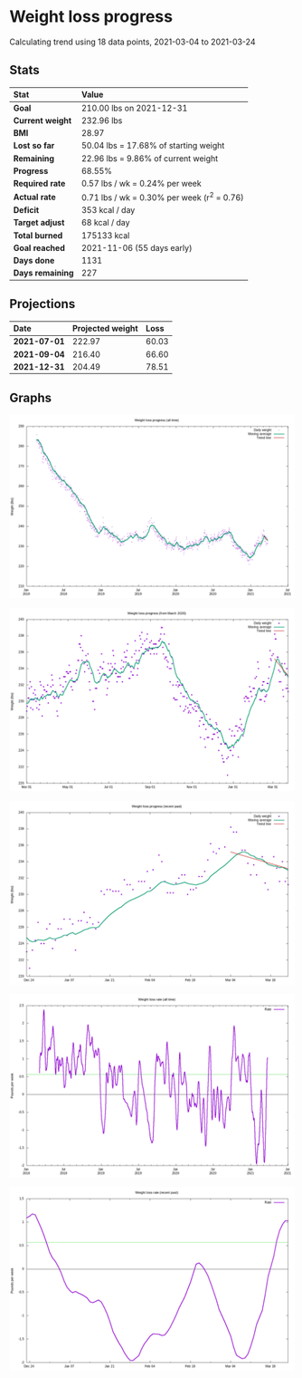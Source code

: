 # Weight loss progress

Calculating trend using 18 data points, 2021-03-04 to 2021-03-24

## Stats

Stat|Value
:-|:-
**Goal**|210.00 lbs on 2021-12-31
**Current weight**|232.96 lbs
**BMI**|28.97
**Lost so far**|50.04 lbs = 17.68% of starting weight
**Remaining**|22.96 lbs =  9.86% of current  weight
**Progress**|68.55%
**Required rate**|0.57 lbs / wk = 0.24% per week
**Actual rate**|0.71 lbs / wk = 0.30% per week  (r<sup>2</sup> = 0.76)
**Deficit**|353 kcal / day
**Target adjust**|68 kcal / day
**Total burned**|175133 kcal
**Goal reached**|2021-11-06 (55 days early)
**Days done**|1131
**Days remaining**|227

## Projections

Date|Projected weight|Loss
:-|:-|:-
**2021-07-01**|222.97|60.03
**2021-09-04**|216.40|66.60
**2021-12-31**|204.49|78.51

## Graphs

![](weight-graph-alltime.png)

![](weight-graph-covid.png)

![](weight-graph-recent.png)

![](rate-graph-alltime.png)

![](rate-graph-recent.png)
